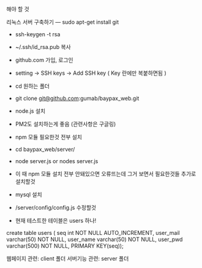 해야 할 것

리눅스 서버 구축하기
— sudo apt-get install git
- ssh-keygen -t rsa 
- ~/.ssh/id_rsa.pub 복사
- github.com 가입, 로그인
- setting -> SSH keys -> Add SSH key ( Key 란에만 복붙하면됨 )
- cd 원하는 폴더
- git clone git@github.com:gumab/baypax_web.git



- node.js 설치
- PM2도 설치하는게 좋음 (관련사항은 구글링)
- npm 모듈 필요한것 전부 설치

- cd baypax_web/server/
- node server.js     or     nodes server.js
- 이 때 npm 모듈 설치 전부 안돼있으면 오류뜨는데 그거 보면서  필요한것들 추가로 설치할것


- mysql 설치
- /server/config/config.js 수정할것 

- 현재 테스트한 테이블은 users 하나!

create table users (
seq int NOT NULL AUTO_INCREMENT,
user_mail varchar(50) NOT NULL,
user_name varchar(50) NOT NULL,
user_pwd varchar(500) NOT NULL,
PRIMARY KEY(seq));




웹페이지 관련: client 폴더
서버기능 관련: server 폴더